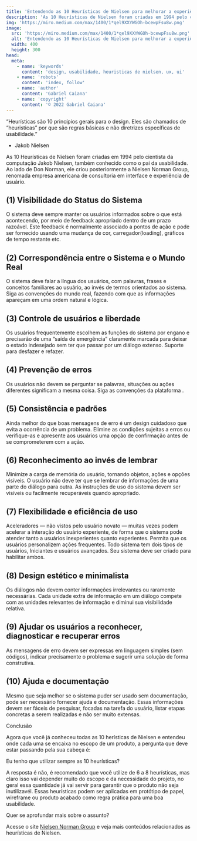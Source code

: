 ```yaml
---
title: 'Entendendo as 10 Heurísticas de Nielsen para melhorar a experiência do usuário'
description: 'As 10 Heurísticas de Nielsen foram criadas em 1994 pelo cientista da computação Jakob Nielsen, também conhecido como o pai da usabilidade. Ao lado de Don Norman, ele criou posteriormente a Nielsen Norman Group, renomada empresa americana de consultoria em interface e experiência de usuário.'
img: 'https://miro.medium.com/max/1400/1*qel9XXYWGOh-bcewpFsu8w.png'
image:
  src: 'https://miro.medium.com/max/1400/1*qel9XXYWGOh-bcewpFsu8w.png'
  alt: 'Entendendo as 10 Heurísticas de Nielsen para melhorar a experiência do usuário.'
  width: 400
  height: 300
head:
  meta:
    - name: 'keywords'
      content: 'design, usabilidade, heuristicas de nielsen, ux, ui'
    - name: 'robots'
      content: 'index, follow'
    - name: 'author'
      content: 'Gabriel Caiana'
    - name: 'copyright'
      content: '© 2022 Gabriel Caiana'
---
```


“Heurísticas são 10 princípios gerais para o design. Eles são chamados de “heuristicas” por que são regras básicas e não diretrizes específicas de usabilidade.”

- Jakob Nielsen

As 10 Heurísticas de Nielsen foram criadas em 1994 pelo cientista da computação Jakob Nielsen, também conhecido como o pai da usabilidade. Ao lado de Don Norman, ele criou posteriormente a Nielsen Norman Group, renomada empresa americana de consultoria em interface e experiência de usuário.

## (1) Visibilidade do Status do Sistema

O sistema deve sempre manter os usuários informados sobre o que está acontecendo, por meio de feedback apropriado dentro de um prazo razoável.
Este feedback é normalmente associado a pontos de ação e pode ser fornecido usando uma mudança de cor, carregador(loading), gráficos de tempo restante etc.

## (2) Correspondência entre o Sistema e o Mundo Real

O sistema deve falar a língua dos usuários, com palavras, frases e conceitos familiares ao usuário, ao invés de termos orientados ao sistema. Siga as convenções do mundo real, fazendo com que as informações apareçam em uma ordem natural e lógica.

## (3) Controle de usuários e liberdade

Os usuários frequentemente escolhem as funções do sistema por engano e precisarão de uma “saída de emergência” claramente marcada para deixar o estado indesejado sem ter que passar por um diálogo extenso. Suporte para desfazer e refazer.

## (4) Prevenção de erros

Os usuários não devem se perguntar se palavras, situações ou ações diferentes significam a mesma coisa. Siga as convenções da plataforma .

## (5) Consistência e padrões

Ainda melhor do que boas mensagens de erro é um design cuidadoso que evita a ocorrência de um problema. Elimine as condições sujeitas a erros ou verifique-as e apresente aos usuários uma opção de confirmação antes de se comprometerem com a ação.

## (6) Reconhecimento ao invés de lembrar

Minimize a carga de memória do usuário, tornando objetos, ações e opções visíveis. O usuário não deve ter que se lembrar de informações de uma parte do diálogo para outra. As instruções de uso do sistema devem ser visíveis ou facilmente recuperáveis ​​quando apropriado.

## (7) Flexibilidade e eficiência de uso

Aceleradores — não vistos pelo usuário novato — muitas vezes podem acelerar a interação do usuário experiente, de forma que o sistema pode atender tanto a usuários inexperientes quanto experientes. Permita que os usuários personalizem ações frequentes. Todo sistema tem dois tipos de usuários, Iniciantes e usuários avançados. Seu sistema deve ser criado para habilitar ambos.

## (8) Design estético e minimalista

Os diálogos não devem conter informações irrelevantes ou raramente necessárias. Cada unidade extra de informação em um diálogo compete com as unidades relevantes de informação e diminui sua visibilidade relativa.

## (9) Ajudar os usuários a reconhecer, diagnosticar e recuperar erros

As mensagens de erro devem ser expressas em linguagem simples (sem códigos), indicar precisamente o problema e sugerir uma solução de forma construtiva.

## (10) Ajuda e documentação

Mesmo que seja melhor se o sistema puder ser usado sem documentação, pode ser necessário fornecer ajuda e documentação. Essas informações devem ser fáceis de pesquisar, focadas na tarefa do usuário, listar etapas concretas a serem realizadas e não ser muito extensas.

Conclusão

Agora que você já conheceu todas as 10 herísticas de Nielsen e entendeu onde cada uma se encaixa no escopo de um produto, a pergunta que deve estar passando pela sua cabeça é:

Eu tenho que utilizar sempre as 10 heurísticas?

A resposta é não, é recomendado que você utilize de 6 a 8 heurísticas, mas claro isso vai depender muito do escopo e da necessidade do projeto, no geral essa quantidade já vai servir para garantir que o produto não seja inutilizavél.
Essas heurísticas podem ser aplicadas em protótipo de papel, wireframe ou produto acabado como regra prática para uma boa usabilidade.

Quer se aprofundar mais sobre o assunto?

Acesse o site [Nielsen Norman Group](https://www.nngroup.com/articles/ten-usability-heuristics/) e veja mais conteúdos relacionados as heurísticas de Nielsen.
